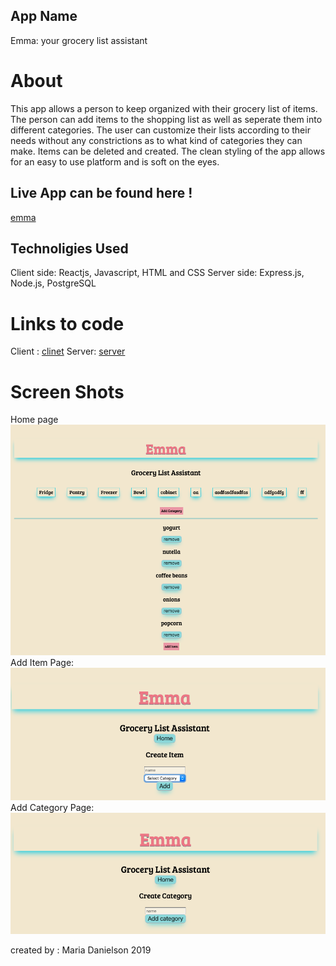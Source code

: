 ## App Name
 Emma: your grocery list assistant

 # About
 This app allows a person to keep organized with their grocery list of items. The person can add items to the shopping list as well as seperate them into different categories. The user can customize their lists according to their needs without any constrictions as to what kind of categories they can make. Items can be deleted and created. The clean styling of the app allows for an easy to use platform and is soft on the eyes. 

## Live App can be found here !
[emma](https://emma-app-f6xxigitj.now.sh/)

## Technoligies Used
Client side: Reactjs, Javascript, HTML and CSS
Server side: Express.js, Node.js, PostgreSQL

# Links to code 
Client : [clinet](https://github.com/mal3905/Emma-Client2.git)
Server: [server](https://github.com/mal3905/emma-server.git)

# Screen Shots
Home page 
![Main page](./images/main.png)
Add Item Page: 
![Add Item](./images/item.png)
Add Category Page: 
![Add Category](./images/category.png)


created by : Maria Danielson  2019

